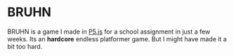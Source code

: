 # BRUHN

BRUHN is a game I made in [P5.js](https://p5js.org/) for a school assignment in just a few weeks. Its an **hardcore** endless platformer game. But I might have made it a bit too hard. 


